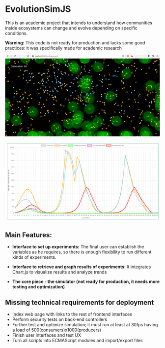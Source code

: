 # EvolutionSimJS

This is an academic project that intends to understand how communities inside ecosystems can change and evolve depending on specific conditions.

<b>Warning:</b> This code is not ready for production and lacks some good practices: it was specifically made for academic research

![EvolutionSimJS - Simulator in action](https://github.com/WebAxol/EvolutionSimJS/blob/master/img/simulator.png)

![EvolutionSimJS - Results graphed](https://github.com/WebAxol/EvolutionSimJS/blob/master/img/results.png)


  <h2><b>Main Features:</b></h2>

  - <b>Interface to set up experiments:</b>  The final user can establish the variables as he requires, so there is enough flexibility to run different kinds of experiments.
  
  - <b>Interface to retrieve and graph results of experiments: </b> It integrates Chart.js to visualize results and analyze trends
  
  - <b>The core piece - the simulator (not ready for production, it needs more testing and optimization)</b> 

<h2>Missing technical requirements for deployment</h2>

  - Index web page with links to the rest of frontend interfaces
  - Perform security tests on back-end controllers
  - Further test and optimize simulation; it must run at least at 30fps having a load of 500(consumers)x1000(producers)
  - Finish user interfaces and test UX
  - Turn all scripts into ECMAScript modules and import/export files
